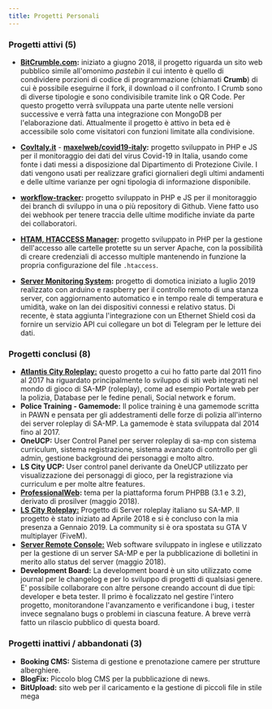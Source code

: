 ```yaml
---
title: Progetti Personali
---
```


### Progetti attivi (5)


- **[BitCrumble.com](https://bitcrumble.com):** iniziato a giugno 2018, il progetto riguarda un sito web pubblico simile all'omonimo _pastebin_ il cui intento è quello di condividere porzioni di codice di programmazione (chiamati **Crumb**) di cui è possibile eseguirne il fork, il download o il confronto. I Crumb sono di diverse tipologie e sono condivisibile tramite link o QR Code. Per questo progetto verrà sviluppata una parte utente nelle versioni successive e verrà fatta una integrazione con MongoDB per l'elaborazione dati. Attualmente il progetto è attivo in beta ed è accessibile solo come visitatori con funzioni limitate alla condivisione.

- **[CovItaly.it](https://covitaly.it)** - **[maxelweb/covid19-italy](https://github.com/Maxelweb/covid19-italy):** progetto sviluppato in PHP e JS per il monitoraggio dei dati del virus Covid-19 in Italia, usando come fonte i dati messi a disposizione dal Dipartimento di Protezione Civile. I dati vengono usati per realizzare grafici giornalieri degli ultimi andamenti e delle ultime varianze per ogni tipologia di informazione disponibile. 

- **[workflow-tracker](https://github.com/Maxelweb/workflow-tracker):** progetto sviluppato in PHP e JS per il monitoraggio dei branch di sviluppo in una o più repository di Github. Viene fatto uso dei webhook per tenere traccia delle ultime modifiche inviate da parte dei collaboratori. 

- **[HTAM, HTACCESS Manager](https://github.com/Maxelweb/HTAM):** progetto sviluppato in PHP per la gestione dell'accesso alle cartelle protette su un server Apache, con la possibilità di creare credenziali di accesso multiple mantenendo in funzione la propria configurazione del file `.htaccess`.

- **[Server Monitoring System](https://github.com/Maxelweb/ServerMonitoringSystem):** progetto di domotica iniziato a luglio 2019 realizzato con arduino e raspberry per il controllo remoto di una stanza server, con aggiornamento automatico e in tempo reale di temperatura e umidità, wake on lan dei dispositivi connessi e relativo status. Di recente, è stata aggiunta l'integrazione con un Ethernet Shield così da fornire un servizio API cui collegare un bot di Telegram per le letture dei dati.



### Progetti conclusi (8)

- **[Atlantis City Roleplay:](../acrp)** questo progetto a cui ho fatto parte dal 2011 fino al 2017 ha riguardato principalmente lo sviluppo di siti web integrati nel mondo di gioco di SA-MP (roleplay), come ad esempio Portale web per la polizia, Database per le fedine penali, Social network e forum.
- **Police Training - Gamemode:** Il police training è una gamemode scritta in PAWN e pensata per gli addestramenti
delle forze di polizia all'interno dei server roleplay di SA-MP. La gamemode è stata sviluppata dal 2014 fino al 2017.
- **OneUCP:** User Control Panel per server roleplay di sa-mp con sistema curriculum, sistema registrazione,
sistema avanzato di controllo per gli admin, gestione background dei personaggi e molto altro.
- **LS City UCP:** User control panel derivante da OneUCP utilizzato per visualizzazione dei personaggi
di gioco, per la registrazione via curriculum e per molte altre features.
- **[ProfessionalWeb](http://pw.marianosciacco.it):** tema per la piattaforma forum PHPBB (3.1 e 3.2), derivato di prosilver (maggio 2018).
- **[LS City Roleplay:](https://lscity.org)** Progetto di Server roleplay italiano su SA-MP. Il progetto è stato iniziato ad Aprile 2018 e si è concluso con la mia presenza a Gennaio 2019. La community si è ora spostata su GTA V multiplayer (FiveM).
- **[Server Remote Console:](http://src.debug.ovh)** Web software sviluppato in inglese e utilizzato per la gestione di un server SA-MP e per la pubblicazione di bolletini in merito allo status del server (maggio 2018).
- **Development Board:** La development board è un sito utilizzato come journal per le changelog e per lo sviluppo di progetti di qualsiasi genere. E' possibile collaborare con altre persone creando account di due tipi: developer e beta tester. Il primo è focalizzato nel gestire l'intero progetto, monitorandone l'avanzamento e verificandone i bug, i tester invece segnalano bugs o problemi in ciascuna feature. A breve verrà fatto un rilascio pubblico di questa board.


### Progetti inattivi / abbandonati (3)

- **Booking CMS:** Sistema di gestione e prenotazione camere per strutture alberghiere.
- **BlogFix:** Piccolo blog CMS per la pubblicazione di news.
- **BitUpload:** sito web per il caricamento e la gestione di piccoli file in stile mega
